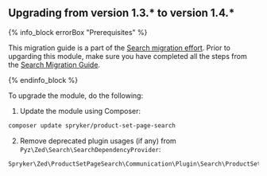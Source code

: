 

## Upgrading from version 1.3.* to version 1.4.*

{% info_block errorBox "Prerequisites" %}

This migration guide is a part of the [Search migration effort](/docs/scos/dev/migration-concepts/search-migration-concept/search-migration-concept.html). Prior to upgarding this module, make sure you have completed all the steps from the [Search Migration Guide](/docs/scos/dev/module-migration-guides/migration-guide-search.html#upgrading-from-version-89-to-version-810).

{% endinfo_block %}

To upgrade the module, do the following:
1. Update the module using Composer:

```bash
composer update spryker/product-set-page-search
```

2. Remove deprecated plugin usages (if any) from `Pyz\Zed\Search\SearchDependencyProvider`:

```php
Spryker\Zed\ProductSetPageSearch\Communication\Plugin\Search\ProductSetPageMapPlugin
```
